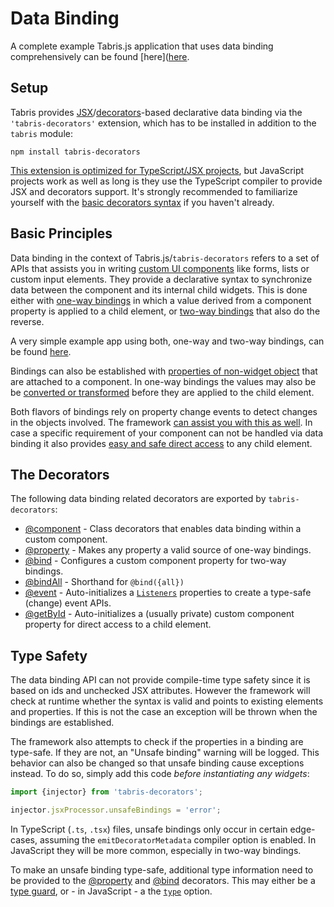 ---
---
# Data Binding

A complete example Tabris.js application that uses data binding comprehensively can be found [here]([here](https://github.com/eclipsesource/tabris-js-reddit-viewer).

## Setup

Tabris provides [JSX](../JSX.md)/[decorators](http://www.typescriptlang.org/docs/handbook/decorators.html)-based declarative data binding via the `'tabris-decorators'` extension, which has to be installed in addition to the `tabris` module:

```
npm install tabris-decorators
```

 [This extension is optimized for TypeScript/JSX projects](../typescript.md#setup), but JavaScript projects work as well as long is they use the TypeScript compiler to provide JSX and decorators support. It's strongly recommended to familiarize yourself with the [basic decorators syntax](https://www.typescriptlang.org/docs/handbook/decorators.html#class-decorators) if you haven't already.

## Basic Principles

Data binding in the context of Tabris.js/`tabris-decorators` refers to a set of APIs that assists you in writing [custom UI components](./@component.md) like forms, lists or custom input elements. They provide a declarative syntax to synchronize data between the component and its internal child widgets. This is done either with [one-way bindings](./@component.md#one-way-bindings) in which a value derived from a component property is applied to a child element, or [two-way bindings](./@bind.md) that also do the reverse.

A very simple example app using both, one-way and two-way bindings, can be found [here](../../examples/labeled-input).

Bindings can also be established with [properties of non-widget object](./@component.md#binding-to-nested-properties) that are attached to a component. In one-way bindings the values may also be be [converted or transformed](./@component.md#conversion) before they are applied to the child element.

Both flavors of bindings rely on property change events to detect changes in the objects involved. The framework [can assist you with this as well](./@property.md). In case a specific requirement of your component can not be handled via data binding it also provides [easy and safe direct access](./@getbyid.md) to any child element.

## The Decorators

The following data binding related decorators are exported by `tabris-decorators`:
  * [@component](./@component.md) - Class decorators that enables data binding within a custom component.
  * [@property](./@property.md) - Makes any property a valid source of one-way bindings.
  * [@bind](./@bind.md) - Configures a custom component property for two-way bindings.
  * [@bindAll](./@bindAll.md) - Shorthand for `@bind({all})`
  * [@event](./@event.md) - Auto-initializes a [`Listeners`](../api/Listeners.md) properties to create a type-safe (change) event APIs.
  * [@getById](./@getById.md) - Auto-initializes a (usually private) custom component property for direct access to a child element.

## Type Safety

The data binding API can not provide compile-time type safety since it is based on ids and unchecked JSX attributes. However the framework will check at runtime whether the syntax is valid and points to existing elements and properties. If this is not the case an exception will be thrown when the bindings are established.

The framework also attempts to check if the properties in a binding are type-safe. If they are not, an "Unsafe binding" warning will be logged. This behavior can also be changed so that unsafe binding cause exceptions instead. To do so, simply add this code *before instantiating any widgets*:

```js
import {injector} from 'tabris-decorators';

injector.jsxProcessor.unsafeBindings = 'error';
```

In TypeScript (`.ts`, `.tsx`) files, unsafe bindings only occur in certain edge-cases, assuming the `emitDecoratorMetadata` compiler option is enabled. In JavaScript they will be more common, especially in two-way bindings.

To make an unsafe binding type-safe, additional type information need to be provided to the [@property](./@property.md) and [@bind](./@bind.md) decorators. This may either be a [type guard](./@property.md#configtypeguard), or - in JavaScript - a the [`type`](./@property.md#configtype) option.
